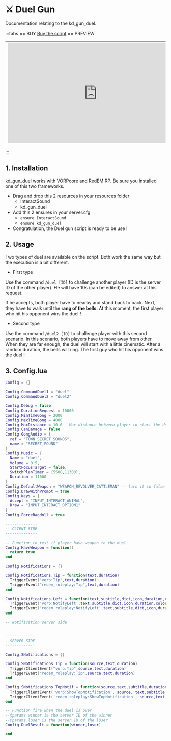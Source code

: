 # :crossed_swords: Duel Gun
Documentation relating to the kd_gun_duel.

:::tabs
== BUY
[Buy the script](https://shop.jumpon-studios.com/package/5217046)
== PREVIEW

| <iframe width="560" height="315" src="https://www.youtube.com/embed/DezsrBqHb2g?si=flkm6OHmcw9pXAC4" title="YouTube video player" frameborder="0" allow="accelerometer; autoplay; clipboard-write; encrypted-media; gyroscope; picture-in-picture; web-share" allowfullscreen></iframe> | <iframe width="560" height="315" src="https://www.youtube.com/embed/5wicXmBjlXQ?si=l0dj4UUvFV3Me1IU" title="YouTube video player" frameborder="0" allow="accelerometer; autoplay; clipboard-write; encrypted-media; gyroscope; picture-in-picture; web-share" allowfullscreen></iframe> |
|-|-|
:::

## 1. Installation
kd_gun_duel works with VORPcore and RedEM:RP. Be sure you installed one of this two frameworks.

- Drag and drop this 2 resources in your resources folder
  - InteractSound
  - kd_gun_duel
- Add this 2 ensures in your server.cfg
  - `ensure InteractSound`
  - `ensure kd_gun_duel`
- Congratulation, the Duel gun script is ready to be use !

## 2. Usage
Two types of duel are available on the script. Both work the same way but the execution is a bit different.

- First type
  
Use the command `/duel [ID]` to challenge another player (ID is the server ID of the other player). He will have 10s (can be edited) to answer at this request.

If he accepts, both player have to nearby and stand back to back. Next, they have to walk until the **rang of the bells**. At this moment, the first player who hit his opponent wins the duel !
- Second type

Use the command `/duel2 [ID]` to challenge player with this second scenario. In this scenario, both players have to move away from other. When they are far enough, the duel will start with a little cinematic. After a random duration, the bells will ring. The first guy who hit his opponent wins the duel ! 

## 3. Config.lua
```lua
Config = {}

Config.CommandDuel1 = "duel"
Config.CommandDuel2 = "duel2"

Config.Debug = false
Config.DurationRequest = 10000
Config.MinTimeGong = 2000
Config.MaxTimeGong = 4000
Config.MaxDistance = 10.0 --Max distance between player to start the duel
Config.CanDamage = false
Config.GongAudio = {
  ref = "TOWN_SECRET_SOUNDS",
  name = "SECRET_FOUND"
}
Config.Music = {
  Name = "duel",
  Volume = 0.5,
  StartFocusTarget = false,
  SwitchPlanTimer = {5500,11300},
  Duration = 11000
}
Config.DefaultWeapon = "WEAPON_REVOLVER_CATTLEMAN" -- turn it to false to not give weapon
Config.DrawWithPrompt = true
Config.Keys = {
  Accept = "INPUT_INTERACT_ANIMAL",
  Draw = "INPUT_INTERACT_OPTION1"
}
Config.ForceRagdoll = true

--------------
-- CLIENT SIDE
--------------

-- Function to test if player have weapon to the duel
Config.HaveWeapon = function()
  return true
end

Config.Notifications = {}

Config.Notifications.Tip = function(text,duration)
  TriggerEvent("vorp:Tip",text,duration)
  TriggerEvent("redem_roleplay:Tip",text,duration)
end

Config.Notifications.Left = function(text,subtitle,dict,icon,duration,color)
  TriggerEvent('vorp:NotifyLeft',text,subtitle,dict,icon,duration,color)
  TriggerEvent('redem_roleplay:NotifyLeft',text,subtitle,dict,icon,duration)
end

-- Notification server side


-------------
--SERVER SIDE
-------------

Config.SNotifications = {}

Config.SNotifications.Tip = function(source,text,duration)
  TriggerClientEvent("vorp:Tip",source,text,duration)
  TriggerEvent("redem_roleplay:Tip",source,text,duration)
end

Config.SNotifications.TopNotif = function(source,text,subtitle,duration)
  TriggerClientEvent('vorp:ShowTopNotification', source, text,subtitle,duration)
  TriggerClientEvent('redem_roleplay:ShowTopNotification', source,text,subtitle,duration)
end

-- Function fire when the duel is over
--@params winner is the server ID of the winner
--@params loser is the server ID of the loser
Config.DuelResult = function(winner,loser)

end
```